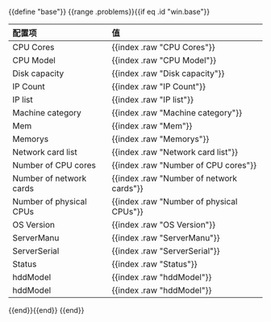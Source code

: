 {{define "base"}}
{{range .problems}}{{if eq .id "win.base"}}

| 配置项                        | 值                                            |
|:---------------------------|:---------------------------------------------|
| CPU Cores                  | {{index .raw "CPU Cores"}}                   |
| CPU Model                  | {{index .raw "CPU Model"}}                   |
| Disk capacity              | {{index .raw "Disk capacity"}}               |
| IP Count                   | {{index .raw "IP Count"}}                    |
| IP list                    | {{index .raw "IP list"}}                     |
| Machine category           | {{index .raw "Machine category"}}            |
| Mem                        | {{index .raw "Mem"}}                         |
| Memorys                    | {{index .raw "Memorys"}}                     |
| Network card list          | {{index .raw "Network card list"}}           |
| Number of CPU cores        | {{index .raw "Number of CPU cores"}}         |
| Number of network cards    | {{index .raw "Number of network cards"}}     |
| Number of physical CPUs    | {{index .raw "Number of physical CPUs"}}     |
| OS Version                 | {{index .raw "OS Version"}}                  |
| ServerManu                 | {{index .raw "ServerManu"}}                  |
| ServerSerial               | {{index .raw "ServerSerial"}}                |
| Status                     | {{index .raw "Status"}}                      |
| hddModel                   | {{index .raw "hddModel"}}                    |
| hddModel                   | {{index .raw "hddModel"}}                    |

{{end}}{{end}}
{{end}}